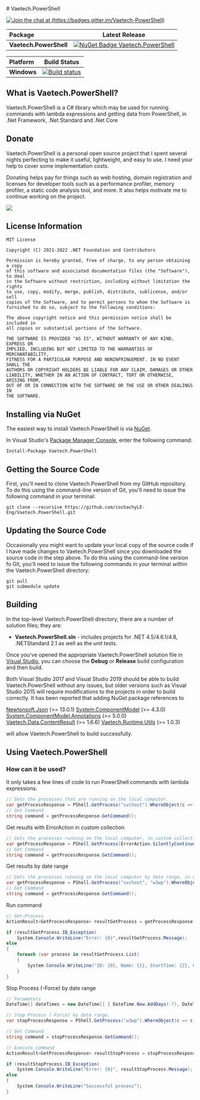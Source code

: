 ﻿﻿# Vaetech.PowerShell

[![Join the chat at (https://badges.gitter.im/Vaetech-PowerShell)](https://badges.gitter.im/Join%20Chat.svg)](https://gitter.im/Vaetech-PowerShell/community?utm_source=badge&utm_medium=badge&utm_campaign=pr-badge)

|    Package    |Latest Release|
|:--------------|:------------:|
|**Vaetech.PowerShell**    |[![NuGet Badge Vaetech.PowerShell](https://buildstats.info/nuget/Vaetech.PowerShell)](https://www.nuget.org/packages/Vaetech.PowerShell)

|   Platform   |Build Status|
|:-------------|:----------:|
|**Windows**  |[![Build status](https://ci.appveyor.com/api/projects/status/19qpx965dh2s3lp1?svg=true)](https://ci.appveyor.com/project/cochachyLE-Eng/vaetech-powershell)|

## What is Vaetech.PowerShell?

Vaetech.PowerShell is a C# library which may be used for running commands with lambda expressions and getting data from PowerShell, in
.Net Framework, .Net Standard and .Net Core

## Donate

Vaetech.PowerShell is a personal open source project that I spent several nights perfecting to make it useful, lightweight, and easy to use. I need your help to cover some implementation costs.

Donating helps pay for things such as web hosting, domain registration and licenses for developer tools such as a performance profiler, memory profiler, a static code analysis tool, and more. It also helps motivate me to continue working on the project.

[![](https://www.paypalobjects.com/en_US/i/btn/btn_donateCC_LG.gif)](https://www.paypal.com/donate/?business=BH6Q2ZXHL9LXQ&no_recurring=0&currency_code=USD)

## License Information

```
MIT License

Copyright (C) 2021-2022 .NET Foundation and Contributors

Permission is hereby granted, free of charge, to any person obtaining a copy
of this software and associated documentation files (the "Software"), to deal
in the Software without restriction, including without limitation the rights
to use, copy, modify, merge, publish, distribute, sublicense, and/or sell
copies of the Software, and to permit persons to whom the Software is
furnished to do so, subject to the following conditions:

The above copyright notice and this permission notice shall be included in
all copies or substantial portions of the Software.

THE SOFTWARE IS PROVIDED "AS IS", WITHOUT WARRANTY OF ANY KIND, EXPRESS OR
IMPLIED, INCLUDING BUT NOT LIMITED TO THE WARRANTIES OF MERCHANTABILITY,
FITNESS FOR A PARTICULAR PURPOSE AND NONINFRINGEMENT. IN NO EVENT SHALL THE
AUTHORS OR COPYRIGHT HOLDERS BE LIABLE FOR ANY CLAIM, DAMAGES OR OTHER
LIABILITY, WHETHER IN AN ACTION OF CONTRACT, TORT OR OTHERWISE, ARISING FROM,
OUT OF OR IN CONNECTION WITH THE SOFTWARE OR THE USE OR OTHER DEALINGS IN
THE SOFTWARE.
```

## Installing via NuGet

The easiest way to install Vaetech.PowerShell is via [NuGet](https://www.nuget.org/packages/Vaetech.PowerShell/).

In Visual Studio's [Package Manager Console](http://docs.nuget.org/docs/start-here/using-the-package-manager-console),
enter the following command:

    Install-Package Vaetech.PowerShell

## Getting the Source Code

First, you'll need to clone Vaetech.PowerShell from my GitHub repository. To do this using the command-line version of Git,
you'll need to issue the following command in your terminal:

    git clone --recursive https://github.com/cochachyLE-Eng/Vaetech.PowerShell.git

## Updating the Source Code

Occasionally you might want to update your local copy of the source code if I have made changes to Vaetech.PowerShell since you
downloaded the source code in the step above. To do this using the command-line version fo Git, you'll need to issue
the following commands in your terminal within the Vaetech.PowerShell directory:

    git pull
    git submodule update

## Building

In the top-level Vaetech.PowerShell directory, there are a number of solution files; they are:

* **Vaetech.PowerShell.sln** - includes projects for .NET 4.5/4.6.1/4.8, .NETStandard 2.1 as well as the unit tests.

Once you've opened the appropriate Vaetech.PowerShell solution file in [Visual Studio](https://www.visualstudio.com/downloads/),
you can choose the **Debug** or **Release** build configuration and then build.

Both Visual Studio 2017 and Visual Studio 2019 should be able to build Vaetech.PowerShell without any issues, but older versions such as
Visual Studio 2015 will require modifications to the projects in order to build correctly. It has been reported that adding
NuGet package references to 

[Newtonsoft.Json](https://www.nuget.org/packages/Newtonsoft.Json/) (>= 13.0.1)
[System.ComponentModel](https://www.nuget.org/packages/System.ComponentModel/) (>= 4.3.0)
[System.ComponentModel.Annotations](https://www.nuget.org/packages/System.ComponentModel.Annotations/) (>= 5.0.0)
[Vaetech.Data.ContentResult](https://www.nuget.org/packages/Vaetech.Data.ContentResult/) (>= 1.6.6)
[Vaetech.Runtime.Utils](https://www.nuget.org/packages/Vaetech.Runtime.Utils/) (>= 1.0.3)

will allow Vaetech.PowerShell to build successfully.

## Using Vaetech.PowerShell

### How can it be used?

It only takes a few lines of code to run PowerShell commands with lambda expressions.

```csharp
// Gets the processes that are running on the local computer.
var getProcessResponse = PShell.GetProcess("svchost").WhereObject(c => c.StartTime > DateTime.Now.AddDays(-5)).FormatList(x => new { x.Name, x.Id, x.StartTime });
// Get Command
string command = getProcessResponse.GetCommand();
```

Get results with ErrorAction in custom collection

```csharp
// Gets the processes running on the local computer, in custom collection.
var getProcessResponse = PShell.GetProcess(ErrorAction.SilentlyContinue,"svchost", "w3wp").SelectObject(x => new { x.Name, x.Id, x.StartTime }).WhereObject(c => c.StartTime.Date > DateTime.Now.AddDays(-24).Date).ConvertToJson();
// Get Command
string command = getProcessResponse.GetCommand();
```

Get results by date range

```csharp
// Gets the processes running on the local computer by date range, in custom collection.
var getProcessResponse = PShell.GetProcess("svchost", "w3wp").WhereObject(c => c.StartTime > DateTime.Now.AddDays(-7) && c.StartTime < DateTime.Now.AddDays(-1)).SelectObject(x => new { x.Name, x.Id, x.StartTime, x.PM, x.WS, x.VM, x.CPU, x.Handles }).ConvertToJson();            
// Get Command
string command = getProcessResponse.GetCommand();
```

Run command

```csharp
// Get-Process
ActionResult<GetProcessResponse> resultGetProcess = getProcessResponse.Execute();

if (resultGetProcess.IB_Exception)
    System.Console.WriteLine("Error: {0}",resultGetProcess.Message);            
else 
{
    foreach (var process in resultGetProcess.List)
    {
        System.Console.WriteLine("ID: {0}, Name: {1}, StartTime: {2}, CPU: {3}", process.Id, process.Name, process.StartTime.ToString(PShellSettings.DateFormat), process.CPU);
    }
}
```

Stop Process (-Force) by date range

```csharp
// Parameters
DateTime[] dateTimes = new DateTime[] { DateTime.Now.AddDays(-7), DateTime.Now.AddDays(-1) };

// Stop Process (-Force) by date range.
var stopProcessResponse = PShell.GetProcess("w3wp").WhereObject(c => c.StartTime > dateTimes[0] && c.StartTime < dateTimes[1]).StopProcessForce();

// Get Command
string command = stopProcessResponse.GetCommand();

// Execute command
ActionResult<GetProcessResponse> resultStopProcess = stopProcessResponse.Execute();

if (resultStopProcess.IB_Exception)
    System.Console.WriteLine("Error: {0}", resultStopProcess.Message);
else
{
    System.Console.WriteLine("Successful process");
}

```
